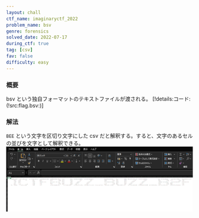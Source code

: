 ```yaml
---
layout: chall
ctf_name: imaginaryctf_2022
problem_name: bsv
genre: forensics
solved_date: 2022-07-17
during_ctf: true
tag: [csv]
fav: false
difficulty: easy
---
```


### 概要

bsv という独自フォーマットのテキストファイルが渡される。
[!details:コード:(!src:flag.bsv:)]

### 解法

`BEE` という文字を区切り文字にした csv だと解釈する。すると、文字のあるセルの並びを文字として解釈できる。
![](excel.png)
